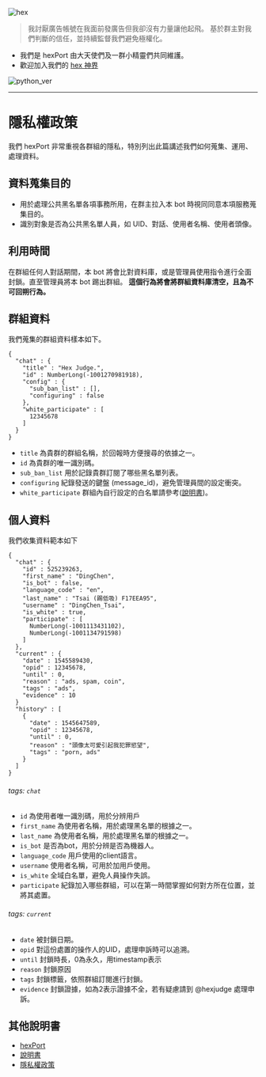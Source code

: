 ![hex](https://dr.sudo.host/HRYESc+ 'hex logo')

> 我討厭廣告帳號在我面前發廣告但我卻沒有力量讓他起飛。
> 基於群主對我們判斷的信任，並持續監督我們避免極權化。

- 我們是 hexPort 由大天使們及一群小精靈們共同維護。
- 歡迎加入我們的 [hex 神界](https://t.me/hexuniverse)

![python_ver](https://img.shields.io/badge/python-3.6%2B-blue.svg 'python version 3.6+')

---

# 隱私權政策

我們 hexPort 非常重視各群組的隱私，特別列出此篇講述我們如何蒐集、運用、處理資料。

## 資料蒐集目的

- 用於處理公共黑名單各項事務所用，在群主拉入本 bot 時視同同意本項服務蒐集目的。
- 識別對象是否為公共黑名單人員，如 UID、對話、使用者名稱、使用者頭像。

## 利用時間

在群組任何人對話期間，本 bot 將會比對資料庫，或是管理員使用指令進行全面封鎖。直至管理員將本 bot 踢出群組。
**這個行為將會將群組資料庫清空，且為不可回朔行為。**

## 群組資料

我們蒐集的群組資料樣本如下。

```jsonld=
{
  "chat" : {
    "title" : "Hex Judge.",
    "id" : NumberLong(-1001270981918),
    "config" : {
      "sub_ban_list" : [],
      "configuring" : false
    },
    "white_participate" : [ 
      12345678
    ]
  }
}
```

- `title` 為貴群的群組名稱，於回報時方便搜尋的依據之一。
- `id` 為貴群的唯一識別碼。
- `sub_ban_list` 用於記錄貴群訂閱了哪些黑名單列表。
- `configuring` 紀錄發送的鍵盤 (message_id)，避免管理員間的設定衝突。
- `white_participate` 群組內自行設定的白名單請參考([說明書](/s/r181mM-b4))。

## 個人資料

我們收集資料範本如下
```jsonld=
{
  "chat" : {
    "id" : 525239263,
    "first_name" : "DingChen",
    "is_bot" : false,
    "language_code" : "en",
    "last_name" : "Tsai (踢低吸) F17EEA95",
    "username" : "DingChen_Tsai",
    "is_white" : true,
    "participate" : [ 
      NumberLong(-1001113431102), 
      NumberLong(-1001134791598)
    ]
  },
  "current" : {
    "date" : 1545589430,
    "opid" : 12345678,
    "until" : 0,
    "reason" : "ads, spam, coin",
    "tags" : "ads",
    "evidence" : 10
  }
  "history" : [ 
    {
      "date" : 1545647589,
      "opid" : 12345678,
      "until" : 0,
      "reason" : "頭像太可愛引起我犯罪慾望",
      "tags" : "porn, ads"
    }
  ]
}
```
###### tags: `chat`

- `id` 為使用者唯一識別碼，用於分辨用戶
- `first_name` 為使用者名稱，用於處理黑名單的根據之一。
- `last_name` 為使用者名稱，用於處理黑名單的根據之一。
- `is_bot` 是否為bot，用於分辨是否為機器人。
- `language_code` 用戶使用的client語言。
- `username` 使用者名稱，可用於加用戶使用。
- `is_white` 全域白名單，避免人員操作失誤。
- `participate` 紀錄加入哪些群組，可以在第一時間掌握如何對方所在位置，並將其處置。

###### tags: `current`

- `date` 被封鎖日期。
- `opid` 對這份處置的操作人的UID，處理申訴時可以追溯。
- `until` 封鎖時長，0為永久，用timestamp表示
- `reason` 封鎖原因
- `tags` 封鎖標籤，依照群組訂閱進行封鎖。
- `evidence` 封鎖證據，如為2表示證據不全，若有疑慮請到 @hexjudge 處理申訴。

## 其他說明書

- [hexPort](/s/HJh4WBkp7)
- [說明書](/s/r181mM-b4)
- [隱私權政策](/s/S1rfvMWW4)

